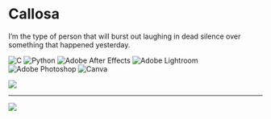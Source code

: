 # Callosa
I’m the type of person that will burst out laughing in dead silence over something that happened yesterday.




![C](https://img.shields.io/badge/c-%2300599C.svg?style=for-the-badge&logo=c&logoColor=white) ![Python](https://img.shields.io/badge/python-3670A0?style=for-the-badge&logo=python&logoColor=ffdd54) ![Adobe After Effects](https://img.shields.io/badge/Adobe%20After%20Effects-9999FF.svg?style=for-the-badge&logo=Adobe%20After%20Effects&logoColor=white) ![Adobe Lightroom](https://img.shields.io/badge/Adobe%20Lightroom-31A8FF.svg?style=for-the-badge&logo=Adobe%20Lightroom&logoColor=white) ![Adobe Photoshop](https://img.shields.io/badge/adobephotoshop-%2331A8FF.svg?style=for-the-badge&logo=adobephotoshop&logoColor=white) ![Canva](https://img.shields.io/badge/Canva-%2300C4CC.svg?style=for-the-badge&logo=Canva&logoColor=white)


![](https://quotes-github-readme.vercel.app/api?type=vetical&theme=radical)

---
[![](https://visitcount.itsvg.in/api?id=7vxgge&icon=0&color=0)](https://visitcount.itsvg.in)

<!-- Proudly created with GPRM ( https://gprm.itsvg.in ) -->
